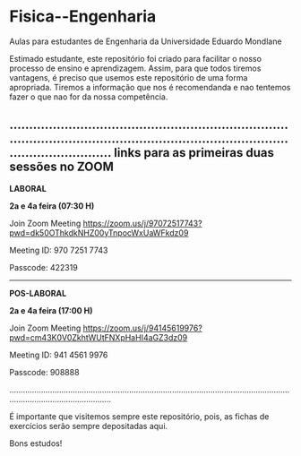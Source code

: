 # Fisica--Engenharia
Aulas para estudantes de Engenharia da Universidade Eduardo Mondlane

Estimado estudante, este repositório foi criado para facilitar o nosso processo de ensino e aprendizagem. Assim, para que todos tiremos vantagens, é preciso que usemos este repositório de uma forma apropriada. Tiremos a informação que nos é recomendanda e nao tentemos fazer o que nao for da nossa competência.

........................................................................................................................................................................
**links para  as primeiras duas sessões no ZOOM**
-----------------------------------------------------------------------------------------------------------------------------------------------------------------------

**LABORAL**

**2a e 4a feira (07:30 H)**

Join Zoom Meeting
https://zoom.us/j/97072517743?pwd=dk50OThkdkNHZ00yTnpocWxUaWFkdz09

Meeting ID: 970 7251 7743

Passcode: 422319

---------------------------------------------------------------------------------------------------------------------------------------------------------------------------

**POS-LABORAL**

**2a e 4a feira (17:00 H)**


Join Zoom Meeting
https://zoom.us/j/94145619976?pwd=cm43K0V0ZkhtWUtFNXpHaHI4aGZ3dz09

Meeting ID: 941 4561 9976

Passcode: 908888

.........................................................................................................................................................................

É importante que visitemos sempre este repositório, pois,  as fichas de exercícios serão sempre depositadas aqui.


Bons estudos!
